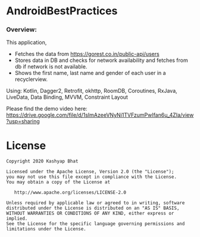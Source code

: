# AndroidBestPractices

### Overview:

This application,
* Fetches the data from https://gorest.co.in/public-api/users 
* Stores data in DB and checks for network availability and fetches from db if network is not available.
* Shows the first name, last name and gender of each user in a recyclerview.

Using:
Kotlin, Dagger2, Retrofit, okhttp, RoomDB, Coroutines, RxJava, LiveData, Data Binding, MVVM, Constraint Layout

Please find the demo video here: https://drive.google.com/file/d/1sImAzeeVNyNi1TVFzumPwIfan6u_4ZIa/view?usp=sharing

License
=======

    Copyright 2020 Kashyap Bhat

    Licensed under the Apache License, Version 2.0 (the "License");
    you may not use this file except in compliance with the License.
    You may obtain a copy of the License at

       http://www.apache.org/licenses/LICENSE-2.0

    Unless required by applicable law or agreed to in writing, software
    distributed under the License is distributed on an "AS IS" BASIS,
    WITHOUT WARRANTIES OR CONDITIONS OF ANY KIND, either express or implied.
    See the License for the specific language governing permissions and
    limitations under the License.
